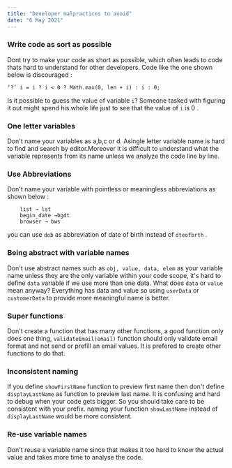 ```yaml
---
title: "Developer malpractices to avoid"
date: "6 May 2021"
---
```


### Write code as sort as possible 
Dont try to make your code as short as possible, which often leads to code thats hard to understand for other developers. Code like the one shown below is discouraged : 
```
‘?’ i = i ? i < 0 ? Math.max(0, len + i) : i : 0; 
```
Is it possible to guess the value of variable `i`? Someone tasked with figuring it out might spend his whole life just to see that the value of `i` is 0 .

### One letter variables
Don't name your variables as a,b,c or d. Asingle letter variable name is hard to find and search by editor.Moreover it is difficult to understand what the variable represents from its name unless we analyze the code line by line.

### Use Abbreviations
Don't name your variable with pointless or meaningless abbreviations as shown below :
```
    list → lst
    begin_date →bgdt
    browser → bws
```
you can use `dob` as abbreviation of date of birth instead of `dteofbrth` .

### Being abstract with variable names
Don't use abstract names such as `obj, value, data, elem` as your variable name unless they are the only variable within your code scope, it's hard to define `data` variable if we use more than one data. What does `data` or `value` mean anyway? Everything has data and value so using `userData` or `customerData` to provide more meaningful name is better.

### Super functions
Don't create a function that has many other functions, a good function only does one thing, `validateEmail(email)` function should only validate email format and not send or prefill an email values. It is prefered to create other functions to do that.

### Inconsistent naming
If you define `showFirstName` function to preview first name then don't define `displayLastName` as function to preview last name. It is confusing and hard to debug when your code gets bigger. So you should take care to be consistent with your prefix. 
naming your function `showLastName` instead of `displayLastName` would be more consistent.

### Re-use variable names
Don't reuse a variable name since that makes it too hard to know the actual value and takes more time to analyse the code.
